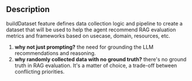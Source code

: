 ## Description

buildDataset feature defines data collection logic and pipeline to create a dataset that will be used to help the agent recommend RAG evaluation metrics and frameworks based on usecase, domain, resources, etc.

1. **why not just prompting?** the need for grounding the LLM recommendations and reasoning.
2. **why randomly collected data with no ground truth?** there's no ground truth in RAG evaluation. It's a matter of choice, a trade-off between conflicting priorities.
